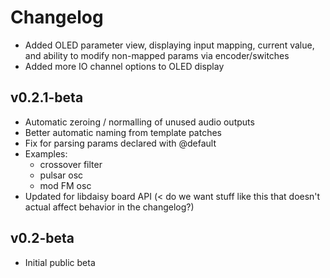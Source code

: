 # Changelog

- Added OLED parameter view, displaying input mapping, current value, and ability to modify non-mapped params via encoder/switches
- Added more IO channel options to OLED display
## v0.2.1-beta

- Automatic zeroing / normalling of unused audio outputs
- Better automatic naming from template patches
- Fix for parsing params declared with @default
- Examples:
  - crossover filter
  - pulsar osc
  - mod FM osc
- Updated for libdaisy board API (< do we want stuff like this that doesn't actual affect behavior in the changelog?)

## v0.2-beta

- Initial public beta


